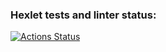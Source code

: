 ### Hexlet tests and linter status:
[![Actions Status](https://github.com/Choolkov/python-project-lvl2/workflows/hexlet-check/badge.svg)](https://github.com/Choolkov/python-project-lvl2/actions)
